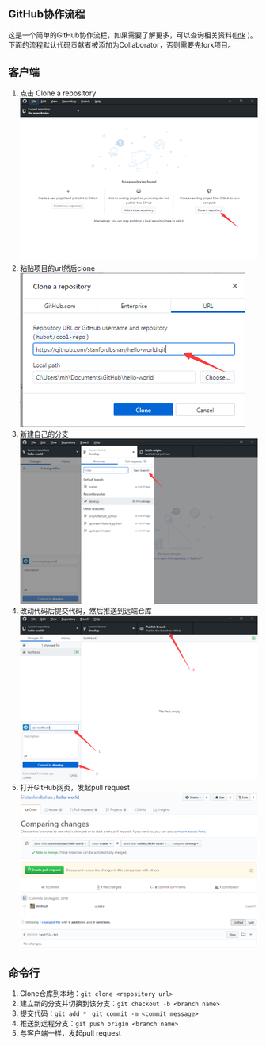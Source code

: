 ## GitHub协作流程
这是一个简单的GitHub协作流程，如果需要了解更多，可以查询相关资料([link](http://rogerdudler.github.io/git-guide/index.zh.html) )。下面的流程默认代码贡献者被添加为Collaborator，否则需要先fork项目。

## 客户端
1. 点击 Clone a repository
<img src="https://raw.githubusercontent.com/mhhfut/imgsrc/master/raw/github_1.png"></img>
2. 粘贴项目的url然后clone
<img src="https://raw.githubusercontent.com/mhhfut/imgsrc/master/raw/github_2.png"></img>
3. 新建自己的分支
<img src="https://raw.githubusercontent.com/mhhfut/imgsrc/master/raw/github_5.png"></img>
4. 改动代码后提交代码，然后推送到远端仓库
<img src="https://raw.githubusercontent.com/mhhfut/imgsrc/master/raw/github_3.png"></img>
5. 打开GitHub网页，发起pull request
<img src="https://raw.githubusercontent.com/mhhfut/imgsrc/master/raw/github_4.png"></img>

## 命令行
1. Clone仓库到本地：```git clone <repository url>```
2. 建立新的分支并切换到该分支：```git checkout -b <branch name>```
3. 提交代码：```git add * ``` ```git commit -m <commit message>```
4. 推送到远程分支：```git push origin <branch name>```
5. 与客户端一样，发起pull request